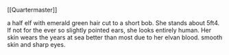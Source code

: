 [[Quartermaster]]

a half elf with emerald green hair cut to a short bob. She stands about 5ft4. If not for the ever so slightly pointed ears, she looks entirely human. Her skin wears the years at sea better than most due to her elvan blood. smooth skin and sharp eyes.

